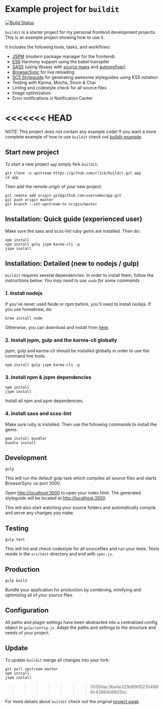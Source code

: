 # Example project for `buildit`

[![Build Status](http://ci.cl1ck0ne.net/buildStatus/icon?job=buildit)](http://ci.cl1ck0ne.net/job/buildit/)

`buildit` is a starter project for my personal frontend development projects.
This is an example project showing how to use it.

It includes the following tools, tasks, and workflows:

- [JSPM](https://jspm.io) (modern package manager for the frontend)
- [ES6](http://kangax.github.io/compat-table/es6/) Harmony support using the babel transpiler
- [SASS](http://sass-lang.com/) (using libsass with [source maps](https://github.com/sindresorhus/gulp-ruby-sass#sourcemap) and [autoprefixer](https://github.com/sindresorhus/gulp-autoprefixer))
- [BrowserSync](http://browsersync.io) for live reloading
- [SC5 Styleguide](http://styleguide.sc5.io/) for generating awesome styleguides using KSS notation
- Testing with Karma, Mocha, Sinon & Chai
- Linting and codestyle check for all source files
- Image optimization
- Error notifications in Notification Center

<<<<<<< HEAD
=======
*NOTE:* This project does not contain any example code! If you want a more complete example of how to use `buildit`
check out [buildit-example](https://github.com/cl1ck/buildit-example).


## Start new project

To start a new project `app` simply fork `buildit`:

```
git clone -o upstream https://github.com/cl1ck/buildit.git app
cd app
```

Then add the remote origin of your new project:

```
git remote add origin git@github.com:username/app.git
git push origin master
git branch --set-upstream-to origin/master
```

## Installation: Quick guide (experienced user)

Make sure the sass and scss-lint ruby gems are installed. Then do:

```
npm install
npm install gulp jspm karma-cli -g
jspm install
```

## Installation: Detailed (new to nodejs / gulp)

`buildit` requires several dependencies. In order to install them, follow the instructions below. *You may need to use `sudo` for some commands*

### 1. Install nodejs

If you've never used Node or npm before, you'll need to install nodejs.
If you use homebrew, do:

```
brew install node
```

Otherwise, you can download and install from [here](http://nodejs.org/download/).

### 2. Install jspm, gulp and the karma-cli globally

jspm, gulp and karma-cli should be installed globally in order to use the command line tools.

```
npm install gulp jspm karma-cli -g
```

### 3. Install npm & jspm dependencies

```
npm install
jspm install
```

Install all npm and jspm dependencies.

### 4. Install sass and scss-lint

Make sure ruby is installed. Then use the following commands to install the gems:

```
gem install bundler
bundle install
```

## Development

```
gulp
```

This will run the default gulp task which compiles all source files and starts BrowserSync on port 3000.

Open [http://localhost:3000](http://localhost:3000) to open your index.html.
The generated styleguide will be located at [http://localhost:3500](http://localhost:3500).

This will also start watching your source folders and automatically compile and serve any changes you make.

## Testing

```
gulp test
```

This will lint and check codestyle for all sourcefiles and run your tests.
Tests reside in the `src/test` directory and end with `spec.js`.

## Production

```
gulp build
```

Bundle your application for production by combining, minifying and optimizing all of your source files.

## Configuration

All paths and plugin settings have been abstracted into a centralized config object in `gulp/config.js`. Adapt the paths and settings to the structure and needs of your project.

## Update

To update `buildit` merge all changes into your fork:

```
git pull upstream master
npm install
jspm install
```
>>>>>>> 0550dac3ba4e329d89052354896c43864d6825ec

For more details about `buildit` check out the original [project page](https://github.com/cl1ck/buildit).
